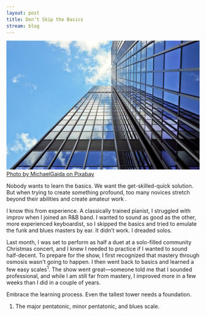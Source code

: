 ```yaml
---
layout: post
title: Don’t Skip the Basics
stream: blog
---
```


![Looking up at a mirrored skyscraper.](/images/tower.jpg)
[Photo by MichaelGaida on Pixabay](https://pixabay.com/en/architecture-skyscraper-2256490/)

Nobody wants to learn the basics. We want the get-skilled-quick solution. But when trying to create something profound, too many novices stretch beyond their abilities and create amateur work .

I know this from experience.<!--more--> A classically trained pianist, I struggled with improv when I joined an R&B band. I wanted to sound as good as the other, more experienced keyboardist, so I skipped the basics and tried to emulate the funk and blues masters by ear. It didn’t work. I dreaded solos. 

Last month, I was set to perform as half a duet at a solo-filled community Christmas concert, and I knew I needed to practice if I wanted to sound half-decent. To prepare for the show, I first recognized that mastery through osmosis wasn't going to happen. I then went back to basics and learned a few easy scales<sup>1</sup>. The show went great—someone told me that I sounded professional, and while I am still far from mastery, I improved more in a few weeks than I did in a couple of years.

Embrace the learning process. Even the tallest tower needs a foundation.

1. The major pentatonic, minor pentatonic, and blues scale.
